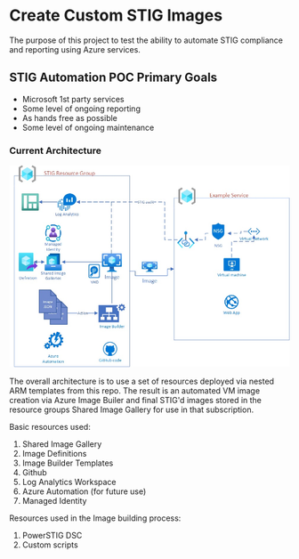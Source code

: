 # Create Custom STIG Images

The purpose of this project to test the ability to automate STIG compliance and reporting using Azure services. 

## STIG Automation POC Primary Goals
- Microsoft 1st party services
- Some level of ongoing reporting
- As hands free as possible
- Some level of ongoing maintenance

### Current Architecture
![](./images/architecture.jpg)

The overall architecture is to use a set of resources deployed via nested ARM templates from this repo. The result is an automated VM image creation via Azure Image Builer and final STIG'd images stored in the resource groups Shared Image Gallery for use in that subscription.

Basic resources used:

1. Shared Image Gallery
2. Image Definitions
3. Image Builder Templates
4. Github
5. Log Analytics Workspace
6. Azure Automation (for future use)
7. Managed Identity

Resources used in the Image building process:

1. PowerSTIG DSC
2. Custom scripts


